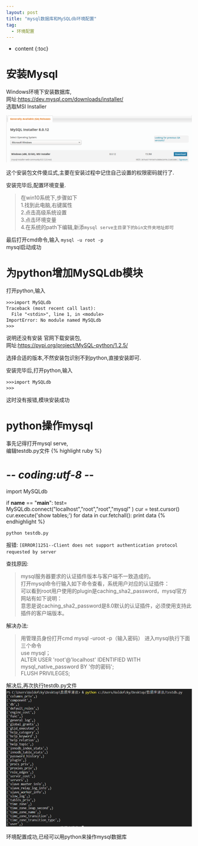 ```yaml
---
layout: post
title: "mysql数据库和MySQLdb环境配置"
tag: 
  - 环境配置
---
```



* content
{:toc}

安装Mysql
==========

Windows环境下安装数据库,  
网址:https://dev.mysql.com/downloads/installer/  
选取MSI Installer  

![mysql安装包](\img\in-post\MSQL1.png)  

这个安装包文件傻瓜式,主要在安装过程中记住自己设置的权限密码就行了.

安装完毕后,配置环境变量.
 
>在win10系统下,步骤如下  
1.找到此电脑,右键属性  
2.点击高级系统设置  
3.点击环境变量  
4.在系统的path下编辑,新添`mysql serve主目录下的bin文件夹地址即可`    

最后打开cmd命令,输入
`mysql -u root -p`  
mysql启动成功

为python增加MySQLdb模块
======================

打开python,输入  
```
>>>import MySQLdb
Traceback (most recent call last):
  File "<stdin>", line 1, in <module>
ImportError: No module named MySQLdb
>>>
```

说明还没有安装
官网下载安装包,  
网址:https://pypi.org/project/MySQL-python/1.2.5/  

选择合适的版本,不然安装包识别不到python,直接安装即可.

安装完毕后,打开python,输入  
```
>>>import MySQLdb
>>>
```

这时没有报错,模块安装成功

python操作mysql
===============
事先记得打开mysql serve,  
编辑testdb.py文件
{% highlight ruby %}
# -*- coding:utf-8 -*-
import MySQLdb

if __name__ == "__main__":
    test= MySQLdb.connect("localhost","root","root","mysql" )
    cur = test.cursor()
    cur.execute('show tables;')
    for data in cur.fetchall():
        print data
{% endhighlight %}

```
python testdb.py 
```
报错:
`[ERROR]1251--Client does not support authentication protocol requested by server`  

查找原因:  
>mysql服务器要求的认证插件版本与客户端不一致造成的。   
打开mysql命令行输入如下命令查看，系统用户对应的认证插件：  
可以看到root用户使用的plugin是caching_sha2_password，mysql官方网站有如下说明：  
意思是说caching_sha2_password是8.0默认的认证插件，必须使用支持此插件的客户端版本。  

解决办法:
>用管理员身份打开cmd
mysql -uroot -p（输入密码）            进入mysql执行下面三个命令  
use mysql；  
ALTER USER 'root'@'localhost' IDENTIFIED WITH mysql_native_password BY '你的密码';  
FLUSH PRIVILEGES;  

解决后,再次执行testdb.py文件
![成功](\img\in-post\MSQL2.PNG)  

环境配置成功,已经可以用python来操作mysql数据库

